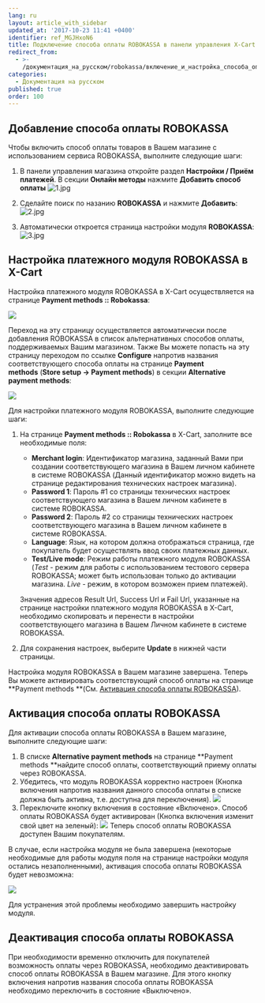 ```yaml
---
lang: ru
layout: article_with_sidebar
updated_at: '2017-10-23 11:41 +0400'
identifier: ref_MGJHxoN6
title: Подключение способа оплаты ROBOKASSA в панели управления X-Cart
redirect_from:
  - >-
    /документация_на_русском/robokassa/включение_и_настройка_способа_оплаты_через_robokassa_в_x-cart.html
categories:
  - Документация на русском
published: true
order: 100
---
```

## Добавление способа оплаты ROBOKASSA

Чтобы включить способ оплаты товаров в Вашем магазине с использованием сервиса ROBOKASSA, выполните следующие шаги:

1.  В панели управления магазина откройте раздел **Настройки / Приём платежей**. В секции **Онлайн методы** нажмите **Добавить способ оплаты**
    ![1.jpg]({{site.baseurl}}/attachments/ref_MGJHxoN6/1.jpg)

2.  Cделайте поиск по назанию **ROBOKASSA** и нажмите **Добавить**:
    ![2.jpg]({{site.baseurl}}/attachments/ref_MGJHxoN6/2.jpg)
    
3.  Автоматически откроется страница настройки модуля **ROBOKASSA**:
    ![3.jpg]({{site.baseurl}}/attachments/ref_MGJHxoN6/3.jpg)
    
## Настройка платежного модуля ROBOKASSA в X-Cart

Настройка платежного модуля ROBOKASSA в X-Cart осуществляется на странице **Payment methods :: Robokassa**:

![]({{site.baseurl}}/attachments/7504688/7602395.png)

Переход на эту страницу осуществляется автоматически после добавления ROBOKASSA в список альтернативных способов оплаты, поддерживаемых Вашим магазином. Также Вы можете попасть на эту страницу переходом по ссылке **Configure** напротив названия соответствующего способа оплаты на странице **Payment methods** (**Store setup -> Payment methods**) в секции **Alternative payment methods**:

![]({{site.baseurl}}/attachments/7504688/7602396.png)

Для настройки платежного модуля ROBOKASSA, выполните следующие шаги:

1.  На странице **Payment methods :: Robokassa** в X-Cart, заполните все необходимые поля:

    *   **Merchant login**: Идентификатор магазина, заданный Вами при создании соответствующего магазина в Вашем личном кабинете в системе ROBOKASSA (Данный идентификатор можно видеть на странице редактирования технических настроек магазина).
    *   **Password 1**: Пароль #1 со страницы технических настроек соответствующего магазина в Вашем личном кабинете в системе ROBOKASSA.
    *   **Password 2**: Пароль #2 со страницы технических настроек соответствующего магазина в Вашем личном кабинете в системе ROBOKASSA.
    *   **Language**: Язык, на котором должна отображаться страница, где покупатель будет осуществлять ввод своих платежных данных.
    *   **Test/Live mode**: Режим работы платежного модуля ROBOKASSA (_Test_ - режим для работы с использованием тестового сервера ROBOKASSA; может быть использован только до активации магазина. _Live_ - режим, в котором возможен прием платежей).

    Значения адресов Result Url, Success Url и Fail Url, указанные на странице настройки платежного модуля ROBOKASSA в X-Cart, необходимо скопировать и перенести в настройки соответствующего магазина в Вашем Личном кабинете в системе ROBOKASSA.

2.  Для сохранения настроек, выберите **Update** в нижней части страницы.

Настройка модуля ROBOKASSA в Вашем магазине завершена. Теперь Вы можете активировать соответствующий способ оплаты на странице **Payment methods **(См. [Активация способа оплаты ROBOKASSA](#robokassa-1)).

## Активация способа оплаты ROBOKASSA

Для активации способа оплаты ROBOKASSA в Вашем магазине, выполните следующие шаги:

1.  В списке **Alternative payment methods** на странице **Payment methods **найдите способ оплаты, соответствующий приему оплаты через ROBOKASSA.
2.  Убедитесь, что модуль ROBOKASSA корректно настроен (Кнопка включения напротив названия данного способа оплаты в списке должна быть активна, т.е. доступна для переключения).
    ![]({{site.baseurl}}/attachments/7504688/7602398.png)
3.  Переключите кнопку включения в состояние «Включено».
    Способ оплаты ROBOKASSA будет активирован (Кнопка включения изменит свой цвет на зеленый):
    ![]({{site.baseurl}}/attachments/7504688/7602399.png)
    Теперь способ оплаты ROBOKASSA доступен Вашим покупателям. 

В случае, если настройка модуля не была завершена (некоторые необходимые для работы модуля поля на странице настройки модуля остались незаполненными), активация способа оплаты ROBOKASSA будет невозможна:

![]({{site.baseurl}}/attachments/7504688/7602397.png)

Для устранения этой проблемы необходимо завершить настройку модуля.

## Деактивация способа оплаты ROBOKASSA

При необходимости временно отключить для покупателей возможность оплаты через ROBOKASSA, необходимо деактивировать способ оплаты ROBOKASSA в Вашем магазине. Для этого кнопку включения напротив названия способа оплаты ROBOKASSA необходимо переключить в состояние «Выключено».
